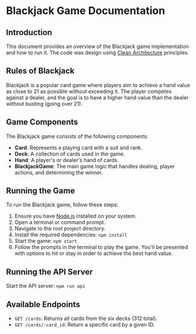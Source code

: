 # Blackjack Game Documentation

## Introduction
This document provides an overview of the Blackjack game implementation and how to run it. The code was design using [Clean Architecture](https://blog.cleancoder.com/uncle-bob/2012/08/13/the-clean-architecture.html) principles.

## Rules of Blackjack
Blackjack is a popular card game where players aim to achieve a hand value as close to 21 as possible without exceeding it. The player competes against a dealer, and the goal is to have a higher hand value than the dealer without busting (going over 21).

## Game Components
The Blackjack game consists of the following components:

-  **Card**: Represents a playing card with a suit and rank.
-  **Deck**: A collection of cards used in the game.
-  **Hand**: A player's or dealer's hand of cards.
-  **BlackjackGame**: The main game logic that handles dealing, player actions, and determining the winner.

## Running the Game
To run the Blackjack game, follow these steps:

1. Ensure you have [Node.js](https://nodejs.org/) installed on your system.
2. Open a terminal or command prompt.
3. Navigate to the root project directory.
4. Install the required dependencies: `npm install`
5.  Start the game: `npm start`
6. Follow the prompts in the terminal to play the game. You'll be presented with options to hit or stay in order to achieve the best hand value. 

## Running the API Server 
Start the API server: `npm run api`

## Available Endpoints 
- `GET /cards`: Returns all cards from the six decks (312 total).
- `GET /cards/:card_id`: Return a specific card by a given ID. 